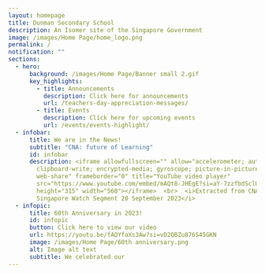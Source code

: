 ```yaml
---
layout: homepage
title: Dunman Secondary School
description: An Isomer site of the Singapore Government
image: /images/Home Page/home_logo.png
permalink: /
notification: ""
sections:
  - hero:
      background: /images/Home Page/Banner small 2.gif
      key_highlights:
        - title: Announcements
          description: Click here for announcements
          url: /teachers-day-appreciation-messages/
        - title: Events
          description: Click here for upcoming events
          url: /events/events-highlight/
  - infobar:
      title: We are in the News!
      subtitle: "CNA: future of Learning"
      id: infobar
      description: <iframe allowfullscreen="" allow="accelerometer; autoplay;
        clipboard-write; encrypted-media; gyroscope; picture-in-picture;
        web-share" frameborder="0" title="YouTube video player"
        src="https://www.youtube.com/embed/mAQt8-JHEgE?si=aY-7zzfbdSclU0vN"
        height="315" width="560"></iframe>  <br>  <i>Extracted from CNA
        Singapore Watch Segment 20 September 2023</i>
  - infopic:
      title: 60th Anniversary in 2023!
      id: infopic
      button: Click here to view our video
      url: https://youtu.be/fAQYfaXs3Aw?si=vD2QBZu876S45GKN
      image: /images/Home Page/60th anniversary.png
      alt: Image alt text
      subtitle: We celebrated our
---
```

